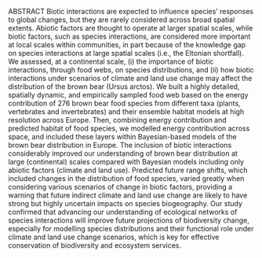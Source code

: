 ABSTRACT
Biotic interactions are expected to influence species’ responses to global changes, but they are rarely considered across broad spatial extents. Abiotic factors are thought to operate at larger spatial scales, while biotic factors, such as species interactions, are considered more important at local scales within communities, in part because of the knowledge gap on species interactions at large spatial scales (i.e., the Eltonian shortfall). We assessed, at a continental scale, (i) the importance of biotic interactions, through food webs, on species distributions,  and (ii) how biotic interactions under scenarios of climate and land use change may affect the distribution of the brown bear (Ursus arctos). We built a highly detailed, spatially dynamic, and empirically sampled food web based on the energy contribution of 276 brown bear food species from different taxa (plants, vertebrates and invertebrates) and their ensemble habitat models at high resolution across Europe. Then, combining energy contribution and predicted habitat of food species, we modelled energy contribution across space, and included these layers within Bayesian-based models of the brown bear distribution in Europe. The inclusion of biotic interactions considerably improved our understanding of brown bear distribution at large (continental) scales compared with Bayesian models including only abiotic factors (climate and land use). Predicted future range shifts, which included changes in the distribution of food species, varied greatly when considering various scenarios of change in biotic factors, providing a warning that future indirect climate and land use change are likely to have strong but highly uncertain impacts on species biogeography. Our study confirmed that advancing our understanding of ecological networks of species interactions will improve future projections of biodiversity change, especially for modelling species distributions and their functional role under climate and land use change scenarios, which is key for effective conservation of biodiversity and ecosystem services.
